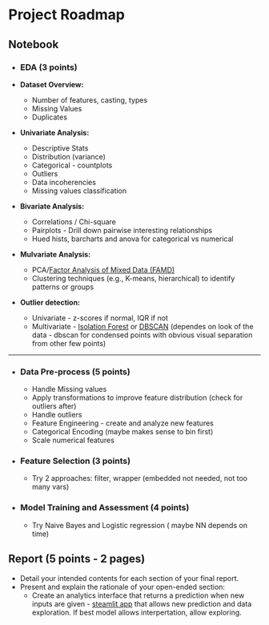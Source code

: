 # Project Roadmap

## Notebook

- ### EDA (3 points)
- **Dataset  Overview:**

  - Number of features, casting, types
  - Missing Values
  - Duplicates
    &nbsp;
- **Univariate Analysis:**

  - Descriptive Stats
  - Distribution (variance)
  - Categorical - countplots
  - Outliers
  - Data incoherencies
  - Missing values classification
    &nbsp;
- **Bivariate Analysis:**

  - Correlations / Chi-square
  - Pairplots - Drill down pairwise interesting relationships
  - Hued hists, barcharts and anova for categorical vs numerical
    &nbsp;
- **Mulvariate Analysis:**

  - PCA/[Factor Analysis of Mixed Data (FAMD)](https://towardsdatascience.com/famd-how-to-generalize-pca-to-categorical-and-numerical-data-2ddbeb2b9210])
  - Clustering techniques (e.g., K-means, hierarchical) to identify patterns or groups
    &nbsp;
- **Outlier detection:**

  - Univariate - z-scores if normal, IQR if not
  - Multivariate - [Isolation Forest](https://www.youtube.com/watch?v=O9VvmWj-JAk) or [DBSCAN](https://www.youtube.com/watch?v=RDZUdRSDOok) (dependes on look of the data - dbscan for condensed points with obvious visual separation from other few points)

---

- ### Data Pre-process (5 points)

  - Handle Missing values
  - Apply transformations to improve feature distribution (check for outliers after)
  - Handle outliers
  - Feature Engineering - create and analyze new features
  - Categorical Encoding (maybe makes sense to bin first)
  - Scale numerical features
- ### Feature Selection (3 points)

  - Try 2 approaches: filter, wrapper (embedded not needed, not too many vars)
- ### Model Training and Assessment (4 points)

  - Try Naive Bayes and Logistic regression ( maybe NN depends on time)

## Report (5 points - 2 pages)

- Detail your intended contents for each section of your final report.
- Present and explain the rationale of your open-ended section:
  - Create an analytics interface that returns a prediction when new inputs are given - [steamlit app](https://alejandro-ao-streamlit-cancer-predict-appmain-uitjy1.streamlit.app/) that allows new prediction and data exploration. If best model allows interpertation, allow exploring.
